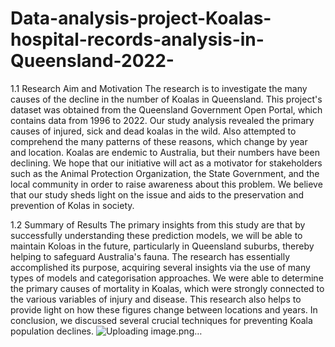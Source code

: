 # Data-analysis-project-Koalas-hospital-records-analysis-in-Queensland-2022-
1.1 Research Aim and Motivation
The research is to investigate the many causes of the decline in the number of Koalas in Queensland.
This project's dataset was obtained from the Queensland Government Open Portal, which contains data from 1996 to 2022. Our study analysis revealed the primary causes of injured, sick and dead koalas in the wild. Also attempted to comprehend the many patterns of these reasons, which change by year and location.
Koalas are endemic to Australia, but their numbers have been declining. We hope that our initiative will act as a motivator for stakeholders such as the Animal Protection Organization, the State Government, and the local community in order to raise awareness about this problem. We believe that our study sheds light on the issue and aids to the preservation and prevention of Kolas in society.


1.2 Summary of Results
The primary insights from this study are that by successfully understanding these prediction models, we will be able to maintain Koloas in the future, particularly in Queensland suburbs, thereby helping to safeguard Australia's fauna.
The research has essentially accomplished its purpose, acquiring several insights via the use of many types of models and categorisation approaches. We were able to determine the primary causes of mortality in Koalas, which were strongly connected to the various variables of injury and disease. This research also helps to provide light on how these figures change between locations and years. In conclusion, we discussed several crucial techniques for preventing Koala population declines.
![Uploading image.png…]()

